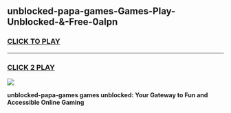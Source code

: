 
## unblocked-papa-games-Games-Play-Unblocked-&-Free-0alpn
<h3>
<a href="https://premium76.site?title=unblocked-papa-games&ref=24A">CLICK TO PLAY</a></h3>
<hr>

<h3>
<a href="https://premium76.site?title=unblocked-papa-games&ref=24A">CLICK 2 PLAY</a>
  
</h3>

<a href="https://premium76.site?title=unblocked-papa-games&ref=24A"><img src="https://clearcache.store/games.png"></a>


**unblocked-papa-games games unblocked: Your Gateway to Fun and Accessible Online Gaming**
